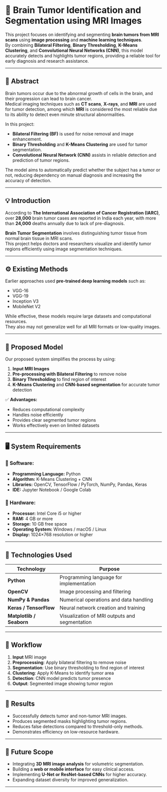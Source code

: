 
# 🧠 Brain Tumor Identification and Segmentation using MRI Images

This project focuses on identifying and segmenting **brain tumors from MRI scans** using **image processing** and **machine learning techniques**.  
By combining **Bilateral Filtering**, **Binary Thresholding**, **K-Means Clustering**, and **Convolutional Neural Networks (CNN)**, this model accurately detects and highlights tumor regions, providing a reliable tool for early diagnosis and research assistance.

---

## 🧩 Abstract
Brain tumors occur due to the abnormal growth of cells in the brain, and their progression can lead to brain cancer.  
Medical imaging techniques such as **CT scans**, **X-rays**, and **MRI** are used for tumor detection, among which **MRI** is considered the most reliable due to its ability to detect even minute structural abnormalities.

In this project:
- **Bilateral Filtering (BF)** is used for noise removal and image enhancement.
- **Binary Thresholding** and **K-Means Clustering** are used for tumor segmentation.
- **Convolutional Neural Network (CNN)** assists in reliable detection and prediction of tumor regions.

The model aims to automatically predict whether the subject has a tumor or not, reducing dependency on manual diagnosis and increasing the accuracy of detection.

---

## 💡 Introduction
According to **The International Association of Cancer Registration (IARC)**, over **28,000** brain tumor cases are reported in India each year, with more than **24,000** deaths annually due to lack of pre-diagnosis.

**Brain Tumor Segmentation** involves distinguishing tumor tissue from normal brain tissue in MRI scans.  
This project helps doctors and researchers visualize and identify tumor regions efficiently using image segmentation techniques.

---

## ⚙️ Existing Methods
Earlier approaches used **pre-trained deep learning models** such as:
- VGG-16  
- VGG-19  
- Inception V3  
- MobileNet V2  

While effective, these models require large datasets and computational resources.  
They also may not generalize well for all MRI formats or low-quality images.

---

## 🚀 Proposed Model
Our proposed system simplifies the process by using:
1. **Input MRI Images**
2. **Pre-processing with Bilateral Filtering** to remove noise  
3. **Binary Thresholding** to find region of interest  
4. **K-Means Clustering** and **CNN-based segmentation** for accurate tumor detection  

✅ **Advantages:**
- Reduces computational complexity  
- Handles noise efficiently  
- Provides clear segmented tumor regions  
- Works effectively even on limited datasets  

---

## 🖥️ System Requirements

### 🔸 Software:
- **Programming Language:** Python  
- **Algorithm:** K-Means Clustering + CNN  
- **Libraries:** OpenCV, TensorFlow / PyTorch, NumPy, Pandas, Keras  
- **IDE:** Jupyter Notebook / Google Colab

### 🔸 Hardware:
- **Processor:** Intel Core i5 or higher  
- **RAM:** 4 GB or more  
- **Storage:** 10 GB free space  
- **Operating System:** Windows / macOS / Linux  
- **Display:** 1024×768 resolution or higher  

---

## 🧠 Technologies Used
| Technology | Purpose |
|-------------|----------|
| **Python** | Programming language for implementation |
| **OpenCV** | Image processing and filtering |
| **NumPy & Pandas** | Numerical operations and data handling |
| **Keras / TensorFlow** | Neural network creation and training |
| **Matplotlib / Seaborn** | Visualization of MRI outputs and segmentation |

---

## 🔄 Workflow

1. **Input** MRI image  
2. **Preprocessing**: Apply bilateral filtering to remove noise  
3. **Segmentation**: Use binary thresholding to find region of interest  
4. **Clustering**: Apply K-Means to identify tumor area  
5. **Detection**: CNN model predicts tumor presence  
6. **Output**: Segmented image showing tumor region

---

## 🧾 Results
- Successfully detects tumor and non-tumor MRI images.
- Produces segmented masks highlighting tumor regions.
- Reduces false detections compared to threshold-only methods.
- Demonstrates efficiency on low-resource hardware.

---

## 🔮 Future Scope
- Integrating **3D MRI image analysis** for volumetric segmentation.  
- Building a **web or mobile interface** for easy clinical access.  
- Implementing **U-Net or ResNet-based CNNs** for higher accuracy.  
- Expanding dataset diversity for improved generalization.

---
